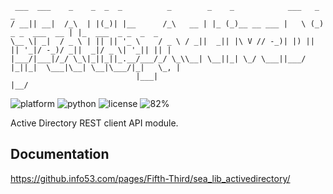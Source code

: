 
     ___  ___    _    _  _  _          _        _    _            ___   _                _                   
    / __|| __|  /_\  | |(_)| |__      /_\   __ | |_ (_)__ __ ___ |   \ (_) _ _  ___  __ | |_  ___  _ _  _  _ 
    \__ \| _|  / _ \ | || || '_ \    / _ \ / _||  _|| |\ V // -_)| |) || || '_|/ -_)/ _||  _|/ _ \| '_|| || |
    |___/|___|/_/ \_\|_||_||_.__/___/_/ \_\\__| \__||_| \_/ \___||___/ |_||_|  \___|\__| \__|\___/|_|   \_, |
                                |___|                                                                   |__/ 
![platform](https://img.shields.io/badge/platform-Linux-blue.svg)
![python](https://img.shields.io/badge/python-3.7%2B-blue.svg)
![license](https://img.shields.io/badge/license-Proprietary-red.svg)
![82%](https://img.shields.io/badge/coverage-82%25-yellowgreen.svg)

Active Directory REST client API module.

## Documentation
https://github.info53.com/pages/Fifth-Third/sea_lib_activedirectory/
